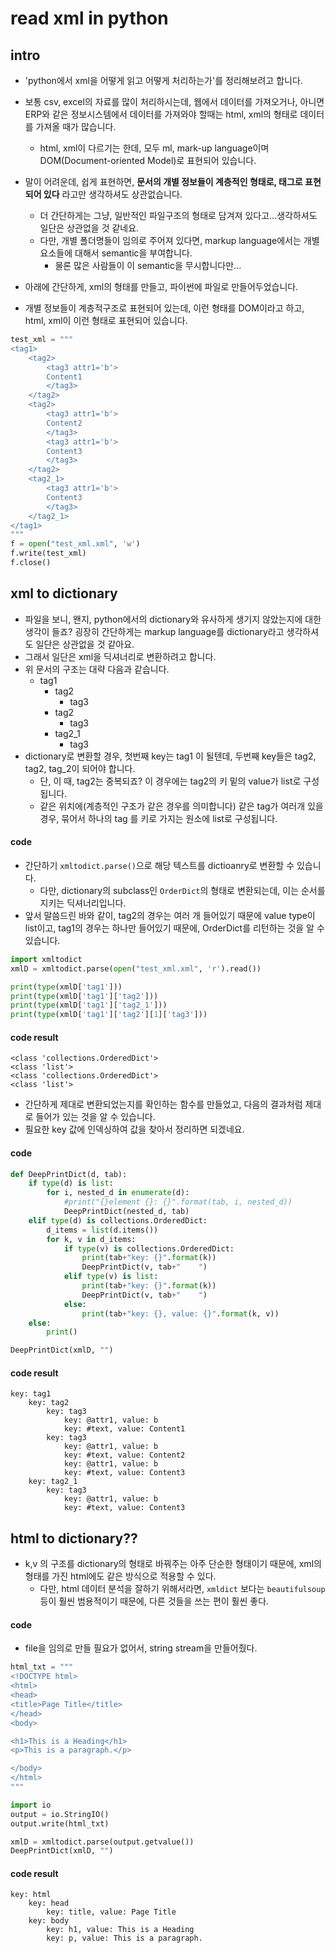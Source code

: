 # read xml in python

## intro

- 'python에서 xml을 어떻게 읽고 어떻게 처리하는가'를 정리해보려고 합니다. 
- 보통 csv, excel의 자료를 많이 처리하시는데, 웹에서 데이터를 가져오거나, 아니면 ERP와 같은 정보시스템에서 데이터를 가져와야 할때는 html, xml의 형태로 데이터를 가져올 때가 많습니다. 
    - html, xml이 다르기는 한데, 모두 ml, mark-up language이며 DOM(Document-oriented Model)로 표현되어 있습니다. 

- 말이 어려운데, 쉽게 표현하면, **문서의 개별 정보들이 계층적인 형태로, 태그로 표현되어 있다** 라고만 생각하셔도 상관없습니다. 
	- 더 간단하게는 그냥, 일반적인 파일구조의 형태로 담겨져 있다고...생각하셔도 일단은 상관없을 것 같네요. 
	- 다만, 개별 폴더명들이 임의로 주어져 있다면, markup language에서는 개별 요소들에 대해서 semantic을 부여합니다. 
		- 물론 많은 사람들이 이 semantic을 무시합니다만...

- 아래에 간단하게, xml의 형태를 만들고, 파이썬에 파일로 만들어두었습니다. 
- 개별 정보들이 계층적구조로 표현되어 있는데, 이런 형태를 DOM이라고 하고, html, xml이 이런 형태로 표현되어 있습니다. 

``` python
test_xml = """
<tag1>
    <tag2>
        <tag3 attr1='b'>
        Content1
        </tag3>
    </tag2>
    <tag2>
        <tag3 attr1='b'>
        Content2
        </tag3>
        <tag3 attr1='b'>
        Content3
        </tag3>
    </tag2>
    <tag2_1>
        <tag3 attr1='b'>
        Content3
        </tag3>
    </tag2_1>
</tag1>
"""
f = open("test_xml.xml", 'w')
f.write(test_xml)
f.close()
```


## xml to dictionary 

- 파일을 보니, 왠지, python에서의 dictionary와 유사하게 생기지 않았는지에 대한 생각이 들죠? 굉장히 간단하게는 markup language를 dictionary라고 생각하셔도 일단은 상관없을 것 같아요. 
- 그래서 일단은 xml을 딕셔너리로 변환하려고 합니다. 
- 위 문서의 구조는 대략 다음과 같습니다.
    - tag1
        - tag2
            - tag3
        - tag2
            - tag3
        - tag2_1
            - tag3
-  dictionary로 변환할 경우, 첫번째 key는 tag1 이 될텐데, 두번째 key들은 tag2, tag2, tag_2이 되어야 합니다. 
    - 단, 이 때, tag2는 중복되죠? 이 경우에는 tag2의 키 밑의 value가 list로 구성됩니다. 
    - 같은 위치에(계층적인 구조가 같은 경우를 의미합니다) 같은 tag가 여러개 있을 경우, 묶어서 하나의 tag 를 키로 가지는 원소에 list로 구성됩니다. 

#### code 

- 간단하기 `xmltodict.parse()`으로 해당 텍스트를 dictioanry로 변환할 수 있습니다. 
	- 다만, dictionary의 subclass인 `OrderDict`의 형태로 변환되는데, 이는 순서를 지키는 딕셔너리입니다. 
- 앞서 말씀드린 바와 같이, tag2의 경우는 여러 개 들어있기 때문에 value type이 list이고, tag1의 경우는 하나만 들어있기 때문에, OrderDict를 리턴하는 것을 알 수 있습니다. 

```python
import xmltodict
xmlD = xmltodict.parse(open("test_xml.xml", 'r').read())

print(type(xmlD['tag1']))
print(type(xmlD['tag1']['tag2']))
print(type(xmlD['tag1']['tag2_1']))
print(type(xmlD['tag1']['tag2'][1]['tag3']))
```
    
#### code result

```
<class 'collections.OrderedDict'>
<class 'list'>
<class 'collections.OrderedDict'>
<class 'list'>
```


- 간단하게 제대로 변환되었는지를 확인하는 함수를 만들었고, 다음의 결과처럼 제대로 들어가 있는 것을 알 수 있습니다. 
- 필요한 key 값에 인덱싱하여 값을 찾아서 정리하면 되겠네요. 

#### code 

```python
def DeepPrintDict(d, tab):
    if type(d) is list:
        for i, nested_d in enumerate(d):
            #print("{}element {}: {}".format(tab, i, nested_d))
            DeepPrintDict(nested_d, tab)
    elif type(d) is collections.OrderedDict:
        d_items = list(d.items())
        for k, v in d_items:
            if type(v) is collections.OrderedDict:
                print(tab+"key: {}".format(k))
                DeepPrintDict(v, tab+"    ")
            elif type(v) is list:
                print(tab+"key: {}".format(k))
                DeepPrintDict(v, tab+"    ")
            else:
                print(tab+"key: {}, value: {}".format(k, v))
    else:
        print()

DeepPrintDict(xmlD, "")
```


#### code result

```
key: tag1
    key: tag2
        key: tag3
            key: @attr1, value: b
            key: #text, value: Content1
        key: tag3
            key: @attr1, value: b
            key: #text, value: Content2
            key: @attr1, value: b
            key: #text, value: Content3
    key: tag2_1
        key: tag3
            key: @attr1, value: b
            key: #text, value: Content3
```


## html to dictionary?? 

- k,v 의 구조를 dictionary의 형태로 바꿔주는 아주 단순한 형태이기 때문에, xml의 형태를 가진 html에도 같은 방식으로 적용할 수 있다. 
	- 다만, html 데이터 분석을 잘하기 위해서라면, `xmldict` 보다는 `beautifulsoup`등이 훨씬 범용적이기 때문에, 다른 것들을 쓰는 편이 훨씬 좋다. 

#### code 

- file을 임의로 만들 필요가 없어서, string stream을 만들어줬다. 

```python
html_txt = """
<!DOCTYPE html>
<html>
<head>
<title>Page Title</title>
</head>
<body>

<h1>This is a Heading</h1>
<p>This is a paragraph.</p>

</body>
</html>
"""

import io
output = io.StringIO()
output.write(html_txt)

xmlD = xmltodict.parse(output.getvalue())
DeepPrintDict(xmlD, "")
```

#### code result 

```
key: html
    key: head
        key: title, value: Page Title
    key: body
        key: h1, value: This is a Heading
        key: p, value: This is a paragraph.
```








